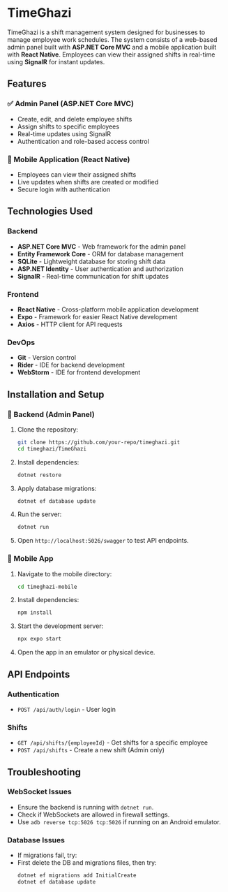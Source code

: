 # TimeGhazi

TimeGhazi is a shift management system designed for businesses to manage employee work schedules. The system consists of a web-based admin panel built with **ASP.NET Core MVC** and a mobile application built with **React Native**. Employees can view their assigned shifts in real-time using **SignalR** for instant updates.

## Features
### ✅ Admin Panel (ASP.NET Core MVC)
- Create, edit, and delete employee shifts
- Assign shifts to specific employees
- Real-time updates using SignalR
- Authentication and role-based access control

### 📱 Mobile Application (React Native)
- Employees can view their assigned shifts
- Live updates when shifts are created or modified
- Secure login with authentication

## Technologies Used
### Backend
- **ASP.NET Core MVC** - Web framework for the admin panel
- **Entity Framework Core** - ORM for database management
- **SQLite** - Lightweight database for storing shift data
- **ASP.NET Identity** - User authentication and authorization
- **SignalR** - Real-time communication for shift updates

### Frontend
- **React Native** - Cross-platform mobile application development
- **Expo** - Framework for easier React Native development
- **Axios** - HTTP client for API requests

### DevOps
- **Git** - Version control
- **Rider** - IDE for backend development
- **WebStorm** - IDE for frontend development

## Installation and Setup
### 🚀 Backend (Admin Panel)
1. Clone the repository:
   ```sh
   git clone https://github.com/your-repo/timeghazi.git
   cd timeghazi/TimeGhazi
   ```
2. Install dependencies:
   ```sh
   dotnet restore
   ```
3. Apply database migrations:
   ```sh
   dotnet ef database update
   ```
4. Run the server:
   ```sh
   dotnet run
   ```
5. Open `http://localhost:5026/swagger` to test API endpoints.

### 📱 Mobile App
1. Navigate to the mobile directory:
   ```sh
   cd timeghazi-mobile
   ```
2. Install dependencies:
   ```sh
   npm install
   ```
3. Start the development server:
   ```sh
   npx expo start
   ```
4. Open the app in an emulator or physical device.

## API Endpoints
### Authentication
- `POST /api/auth/login` - User login

### Shifts
- `GET /api/shifts/{employeeId}` - Get shifts for a specific employee
- `POST /api/shifts` - Create a new shift (Admin only)

## Troubleshooting
### WebSocket Issues
- Ensure the backend is running with `dotnet run`.
- Check if WebSockets are allowed in firewall settings.
- Use `adb reverse tcp:5026 tcp:5026` if running on an Android emulator.

### Database Issues
- If migrations fail, try:
- First delete the DB and migrations files, then try:
   ```sh
   dotnet ef migrations add InitialCreate
   dotnet ef database update
   ```

